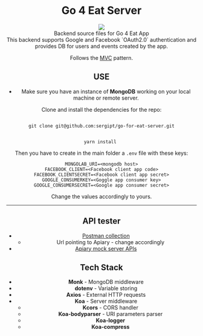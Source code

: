 
<h1 align="center">Go 4 Eat Server</h1>
<div align="center"><img src="https://github.com/sergipt/go-for-eat-server/blob/feature/documentation/assets/appIcone.png?raw=true"</div>



<div align="center">
Backend source files for Go 4 Eat App
</div>

<div align="center">
This backend supports Google and Facebook `OAuth2.0` authentication and provides DB for users and events
created by the app.
</div>

Follows the [MVC](https://en.wikipedia.org/wiki/Model%E2%80%93view%E2%80%93controller) pattern.


## USE

+ Make sure you have an instance of **MongoDB** working on your local machine or remote server.

Clone and install the dependencies for the repo:

<code>
git clone git@github.com:sergipt/go-for-eat-server.git

yarn install
</code>

Then you have to create in the main folder a `.env` file with these keys:

```
MONGOLAB_URI=<mongodb host>
FACEBOOK_CLIENT=<Facebook client app code>
FACEBOOK_CLIENTSECRET=<Facebook client app secret>
GOOGLE_CONSUMERKEY=<Goggle app consumer key>
GOOGLE_CONSUMERSECRET=<Google app consumer secret>
```
Change the values accordingly to yours.

***
## API tester

+ [Postman collection](https://www.getpostman.com/collections/fe388c40163fa169bada)
  + Url pointing to Apiary - change accordingly
+ [Apiary mock server APIs](https://go4eat.docs.apiary.io/#reference)

## Tech Stack

+ **Monk** - MongoDB middleware
+ **dotenv** - Variable storing
+ **Axios** - External HTTP requests
+ **Koa** - Server middleware
  + **Kcors** - CORS handler
  + **Koa-bodyparser** - URI parameters parser
  + **Koa-logger**
  + **Koa-compress**
